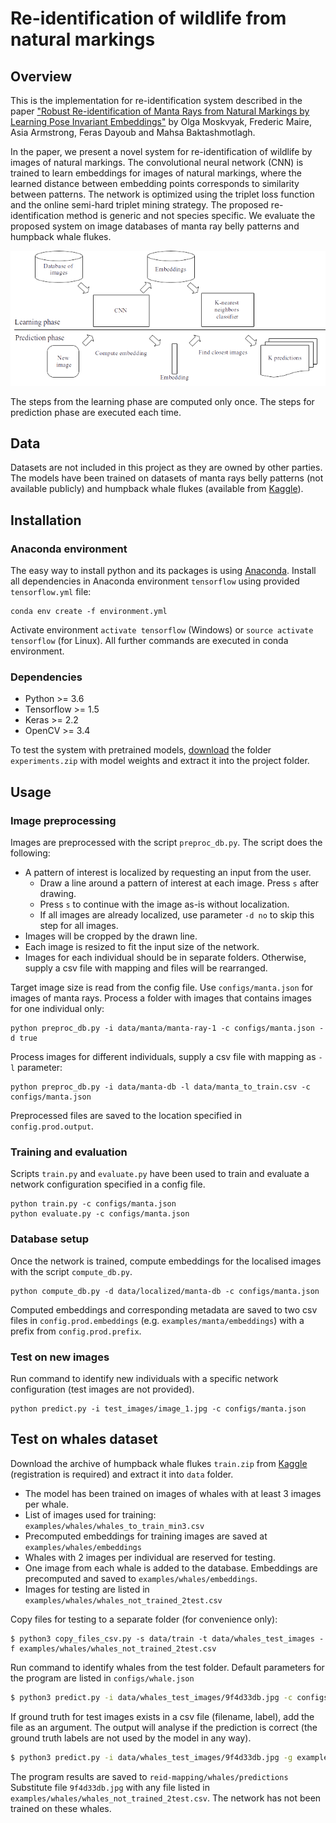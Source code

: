 
# Re-identification of wildlife from natural markings

## Overview
This is the implementation for re-identification system described in the paper ["Robust Re-identification of Manta Rays from Natural Markings by Learning Pose Invariant Embeddings"] by Olga Moskvyak, Frederic Maire, Asia Armstrong, Feras Dayoub and Mahsa Baktashmotlagh.

In the paper, we present a novel system for re-identification of wildlife by images of natural markings. The convolutional neural  network (CNN) is trained to learn embeddings for images of natural markings, where the learned distance between embedding points corresponds to similarity between patterns. The network is optimized using the triplet loss function and the online semi-hard triplet mining strategy. The proposed re-identification method is generic and not species specific. We evaluate the proposed system  on  image  databases  of  manta  ray  belly  patterns  and  humpback  whale  flukes.

![System-architecture](/examples/system-architecture.png)

The steps from the learning phase are computed only once. The steps for prediction phase are executed each time.

## Data
Datasets are not included in this project as they are owned by other parties. 
The models have been trained on datasets of manta rays belly patterns (not available publicly) and humpback whale flukes (available from [Kaggle]).

## Installation
### Anaconda environment
The easy way to install python and its packages is using [Anaconda].
Install all dependencies in Anaconda environment `tensorflow` using provided `tensorflow.yml` file:
```
conda env create -f environment.yml
```
Activate environment `activate tensorflow` (Windows) or `source activate tensorflow` (for Linux). All further commands are executed in conda environment.

### Dependencies
 - Python >= 3.6
 - Tensorflow >= 1.5
 - Keras >= 2.2
 - OpenCV >= 3.4

To test the system with pretrained models, [download] the folder `experiments.zip` with model weights and extract it into the project folder.

## Usage
### Image preprocessing
Images are preprocessed with the script `preproc_db.py`. The script does the following:
 - A pattern of interest is localized by requesting an input from the user. 
    - Draw a line around a pattern of interest at each image. Press `s` after drawing. 
    - Press `s` to continue with the image as-is without localization. 
    - If all images are already localized, use parameter `-d no` to skip this step for all images. 
 - Images will be cropped by the drawn line.
 - Each image is resized to fit the input size of the network. 
 - Images for each individual should be in separate folders. Otherwise, supply a csv file with mapping and files will be rearranged.
 
Target image size is read from the config file. Use `configs/manta.json` for images of manta rays.
Process a folder with images that contains images for one individual only:
```
python preproc_db.py -i data/manta/manta-ray-1 -c configs/manta.json -d true
```
Process images for different individuals, supply a csv file with mapping as `-l` parameter:
```
python preproc_db.py -i data/manta-db -l data/manta_to_train.csv -c configs/manta.json 
```
Preprocessed files are saved to the location specified in `config.prod.output`.

### Training and evaluation
Scripts `train.py` and `evaluate.py` have been used to train and evaluate a network configuration specified in a config file.
```
python train.py -c configs/manta.json
python evaluate.py -c configs/manta.json
```

### Database setup
Once the network is trained, compute embeddings for the localised images with the script `compute_db.py`. 
```
python compute_db.py -d data/localized/manta-db -c configs/manta.json
```
Computed embeddings and corresponding metadata are saved to two csv files in `config.prod.embeddings` (e.g. `examples/manta/embeddings`) with a prefix from `config.prod.prefix`. 

### Test on new images
Run command to identify new individuals with a specific network configuration (test images are not provided).
```
python predict.py -i test_images/image_1.jpg -c configs/manta.json
```

## Test on whales dataset
Download the archive  of humpback whale flukes `train.zip` from [Kaggle] (registration is required) and extract it into `data` folder.

 - The model has been trained on images of whales with at least 3 images per whale. 
 - List of images used for training: `examples/whales/whales_to_train_min3.csv`
 - Precomputed embeddings for training images are saved at `examples/whales/embeddings`
 - Whales with 2 images per individual are reserved for testing. 
 - One image from each whale is added to the database. Embeddings are precomputed and saved to `examples/whales/embeddings`. 
 - Images for testing are listed in `examples/whales/whales_not_trained_2test.csv`
 
Copy files for testing to a separate folder (for convenience only):
```
$ python3 copy_files_csv.py -s data/train -t data/whales_test_images -f examples/whales/whales_not_trained_2test.csv
``` 

Run command to identify whales from the test folder. Default parameters for the program are listed in `configs/whale.json`
```sh
$ python3 predict.py -i data/whales_test_images/9f4d33db.jpg -c configs/whale.json
```
If ground truth for test images exists in a csv file (filename, label), add the file as an argument. The output will analyse if the prediction is correct (the ground truth labels are not used by the model in any way).
```sh
$ python3 predict.py -i data/whales_test_images/9f4d33db.jpg -g examples/whales/whales_not_trained_2test.csv -c configs/whale.json
```
The program results are saved to `reid-mapping/whales/predictions`
Substitute file `9f4d33db.jpg` with any file listed in `examples/whales/whales_not_trained_2test.csv`. The network has not been trained on these whales.


["Robust Re-identification of Manta Rays from Natural Markings by Learning Pose Invariant Embeddings"]:<https://arxiv.org/pdf/1902.10847.pdf>
[Windows]:<https://docs.docker.com/docker-for-windows/install/#what-to-know-before-you-install>
[Ubuntu]: <https://docs.docker.com/install/linux/docker-ce/ubuntu/>
[Mac]: <https://docs.docker.com/docker-for-mac/install/>
[Kaggle]: <https://www.kaggle.com/c/whale-categorization-playground/data>
[Anaconda]: <https://www.anaconda.com/download>
[download]: <https://drive.google.com/file/d/14c1naIL1Z7wMFs3JKfYYqGr2nmYRrB1a/view?usp=sharing>


